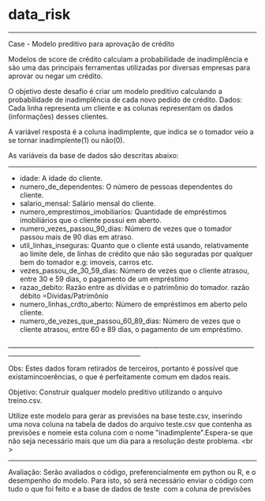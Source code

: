 # data_risk
________________________________________________________________________________________________________________________
Case - Modelo preditivo para aprovação de crédito 

Modelos de score de crédito calculam a probabilidade de inadimplência e são uma das principais ferramentas utilizadas por diversas empresas para aprovar ou negar um crédito. 

O objetivo deste desafio é criar um modelo preditivo calculando a probabilidade de inadimplência de cada novo pedido de crédito.
Dados: Cada linha representa um cliente e as colunas representam os dados (informações) desses clientes. 

A variável resposta é a coluna inadimplente, que indica se o tomador veio a se tornar inadimplente(1) ou não(0).

As variáveis da base de dados são descritas abaixo:
________________________________________________________________________________________________________________________
<ul>
<li>idade: A idade do cliente.</li>
<li>numero_de_dependentes: O número de pessoas dependentes do cliente.</li>
<li>salario_mensal: Salário mensal do cliente.</li>
<li>numero_emprestimos_imobiliarios: Quantidade de empréstimos imobiliários que o cliente possui em aberto.</li>
<li>numero_vezes_passou_90_dias: Número de vezes que o tomador passou mais de 90 dias em atraso.</li>
<li>util_linhas_inseguras: Quanto que o cliente está usando, relativamente ao limite dele, de linhas de crédito que não são seguradas por qualquer bem do tomador e.g: imoveis, carros etc.</li>
<li>vezes_passou_de_30_59_dias: Número de vezes que o cliente atrasou, entre 30 e 59 dias, o pagamento de um empréstimo</li>
<li>razao_debito: Razão entre as dívidas e o patrimônio do tomador. razão débito =Dividas/Patrimônio</li>
<li>numero_linhas_crdto_aberto: Número de empréstimos em aberto pelo cliente.</li>
<li>numero_de_vezes_que_passou_60_89_dias: Número de vezes que o cliente atrasou, entre 60 e 89 dias, o pagamento de um empréstimo. </li>
</ul>
________________________________________________________________________________________________________________________

Obs: Estes dados foram retirados de terceiros, portanto é possível que existamincoerências, o que é perfeitamente comum em dados reais.

Objetivo: Construir qualquer modelo preditivo utilizando o arquivo treino.csv.

Utilize este modelo para gerar as previsões na base teste.csv, inserindo uma nova coluna na tabela de dados do arquivo teste.csv que contenha as previsões e nomeie esta coluna com o nome "inadimplente".Espera-se que não seja necessário mais que um dia para a resolução deste problema. <br \>

________________________________________________________________________________________________________________________
Avaliação: Serão avaliados o código, preferencialmente em python ou R, e o desempenho do modelo. Para isto, só será necessário enviar o código com ​ tudo​ o que foi feito e a base de dados de teste ​ com a coluna de previsões
